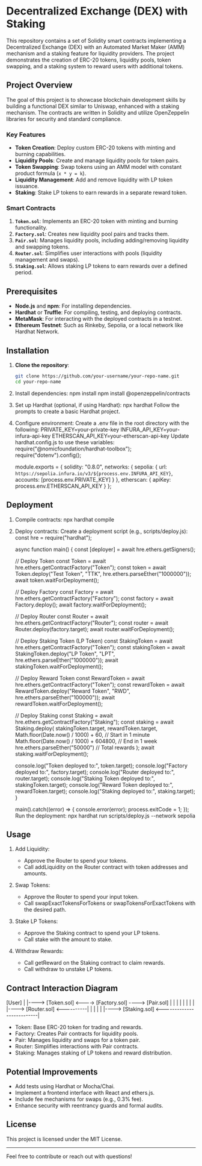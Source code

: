 # Decentralized Exchange (DEX) with Staking

This repository contains a set of Solidity smart contracts implementing a Decentralized Exchange (DEX) with an Automated Market Maker (AMM) mechanism and a staking feature for liquidity providers. The project demonstrates the creation of ERC-20 tokens, liquidity pools, token swapping, and a staking system to reward users with additional tokens.

## Project Overview

The goal of this project is to showcase blockchain development skills by building a functional DEX similar to Uniswap, enhanced with a staking mechanism. The contracts are written in Solidity and utilize OpenZeppelin libraries for security and standard compliance.

### Key Features
- **Token Creation**: Deploy custom ERC-20 tokens with minting and burning capabilities.
- **Liquidity Pools**: Create and manage liquidity pools for token pairs.
- **Token Swapping**: Swap tokens using an AMM model with constant product formula (`x * y = k`).
- **Liquidity Management**: Add and remove liquidity with LP token issuance.
- **Staking**: Stake LP tokens to earn rewards in a separate reward token.

### Smart Contracts
1. **`Token.sol`**: Implements an ERC-20 token with minting and burning functionality.
2. **`Factory.sol`**: Creates new liquidity pool pairs and tracks them.
3. **`Pair.sol`**: Manages liquidity pools, including adding/removing liquidity and swapping tokens.
4. **`Router.sol`**: Simplifies user interactions with pools (liquidity management and swaps).
5. **`Staking.sol`**: Allows staking LP tokens to earn rewards over a defined period.

## Prerequisites

- **Node.js** and **npm**: For installing dependencies.
- **Hardhat** or **Truffle**: For compiling, testing, and deploying contracts.
- **MetaMask**: For interacting with the deployed contracts in a testnet.
- **Ethereum Testnet**: Such as Rinkeby, Sepolia, or a local network like Hardhat Network.

## Installation

1. **Clone the repository**:
   ```bash
   git clone https://github.com/your-username/your-repo-name.git
   cd your-repo-name

2. Install dependencies:
   npm install
   npm install @openzeppelin/contracts

3. Set up Hardhat (optional, if using Hardhat):
   npx hardhat
   Follow the prompts to create a basic Hardhat project.

4. Configure environment: Create a .env file in the root directory with the following:
   PRIVATE_KEY=your-private-key
   INFURA_API_KEY=your-infura-api-key
   ETHERSCAN_API_KEY=your-etherscan-api-key
   Update hardhat.config.js to use these variables:
   require("@nomicfoundation/hardhat-toolbox");
   require("dotenv").config();

   module.exports = {
     solidity: "0.8.0",
     networks: {
       sepolia: {
         url: `https://sepolia.infura.io/v3/${process.env.INFURA_API_KEY}`,
         accounts: [process.env.PRIVATE_KEY]
       }
     },
     etherscan: {
       apiKey: process.env.ETHERSCAN_API_KEY
     }
   };

## Deployment

1. Compile contracts:
   npx hardhat compile

2. Deploy contracts:
   Create a deployment script (e.g., scripts/deploy.js):
   const hre = require("hardhat");

   async function main() {
     const [deployer] = await hre.ethers.getSigners();

     // Deploy Token
     const Token = await hre.ethers.getContractFactory("Token");
     const token = await Token.deploy("Test Token", "TTK", hre.ethers.parseEther("1000000"));
     await token.waitForDeployment();

     // Deploy Factory
     const Factory = await hre.ethers.getContractFactory("Factory");
     const factory = await Factory.deploy();
     await factory.waitForDeployment();

     // Deploy Router
     const Router = await hre.ethers.getContractFactory("Router");
     const router = await Router.deploy(factory.target);
     await router.waitForDeployment();

     // Deploy Staking Token (LP Token)
     const StakingToken = await hre.ethers.getContractFactory("Token");
     const stakingToken = await StakingToken.deploy("LP Token", "LPT", hre.ethers.parseEther("1000000"));
     await stakingToken.waitForDeployment();

     // Deploy Reward Token
     const RewardToken = await hre.ethers.getContractFactory("Token");
     const rewardToken = await RewardToken.deploy("Reward Token", "RWD", hre.ethers.parseEther("100000"));
     await rewardToken.waitForDeployment();

     // Deploy Staking
     const Staking = await hre.ethers.getContractFactory("Staking");
     const staking = await Staking.deploy(
       stakingToken.target,
       rewardToken.target,
       Math.floor(Date.now() / 1000) + 60, // Start in 1 minute
       Math.floor(Date.now() / 1000) + 604800, // End in 1 week
       hre.ethers.parseEther("50000") // Total rewards
     );
     await staking.waitForDeployment();

     console.log("Token deployed to:", token.target);
     console.log("Factory deployed to:", factory.target);
     console.log("Router deployed to:", router.target);
     console.log("Staking Token deployed to:", stakingToken.target);
     console.log("Reward Token deployed to:", rewardToken.target);
     console.log("Staking deployed to:", staking.target);
   }

   main().catch((error) => {
     console.error(error);
     process.exitCode = 1;
   });
   Run the deployment:
   npx hardhat run scripts/deploy.js --network sepolia

## Usage

1. Add Liquidity:
   - Approve the Router to spend your tokens.
   - Call addLiquidity on the Router contract with token addresses and amounts.

2. Swap Tokens:
   - Approve the Router to spend your input token.
   - Call swapExactTokensForTokens or swapTokensForExactTokens with the desired path.

3. Stake LP Tokens:
   - Approve the Staking contract to spend your LP tokens.
   - Call stake with the amount to stake.

4. Withdraw Rewards:
   - Call getReward on the Staking contract to claim rewards.
   - Call withdraw to unstake LP tokens.

## Contract Interaction Diagram

  [User]
    |
    |----> [Token.sol] <----> [Factory.sol] ----> [Pair.sol]
    |          |                    |                |
    |          |                    |                |
    |----> [Router.sol] <----------|                |
    |          |                                    |
    |----> [Staking.sol] <--------------------------|

- Token: Base ERC-20 token for trading and rewards.
- Factory: Creates Pair contracts for liquidity pools.
- Pair: Manages liquidity and swaps for a token pair.
- Router: Simplifies interactions with Pair contracts.
- Staking: Manages staking of LP tokens and reward distribution.

## Potential Improvements
- Add tests using Hardhat or Mocha/Chai.
- Implement a frontend interface with React and ethers.js.
- Include fee mechanisms for swaps (e.g., 0.3% fee).
- Enhance security with reentrancy guards and formal audits.

## License
This project is licensed under the MIT License.

---

Feel free to contribute or reach out with questions!

